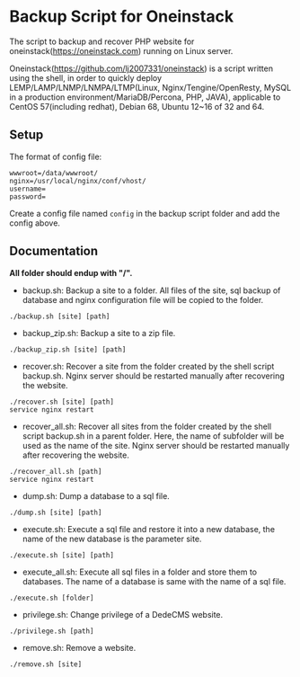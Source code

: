 # Backup Script for Oneinstack
The script to backup and recover PHP website for oneinstack(https://oneinstack.com) running on Linux server.

Oneinstack(https://github.com/lj2007331/oneinstack) is a script written using the shell, in order to quickly deploy LEMP/LAMP/LNMP/LNMPA/LTMP(Linux, Nginx/Tengine/OpenResty, MySQL in a production environment/MariaDB/Percona, PHP, JAVA), applicable to CentOS 57(including redhat), Debian 68, Ubuntu 12~16 of 32 and 64.

## Setup

The format of config file:

```shell
wwwroot=/data/wwwroot/
nginx=/usr/local/nginx/conf/vhost/
username=
password=
```
Create a config file named `config` in the backup script folder and add the config above.

## Documentation

**All folder should endup with "/".**

- backup.sh: Backup a site to a folder. All files of the site, sql backup of database and nginx configuration file will be copied to the folder.
```shell
./backup.sh [site] [path]
```

- backup_zip.sh: Backup a site to a zip file.
```shell
./backup_zip.sh [site] [path]
```

- recover.sh: Recover a site from the folder created by the shell script backup.sh. Nginx server should be restarted manually after recovering the website.
```shell
./recover.sh [site] [path]
service nginx restart
```

- recover_all.sh: Recover all sites from the folder created by the shell script backup.sh in a parent folder. Here, the name of subfolder will be used as the name of the site. Nginx server should be restarted manually after recovering the website.
```shell
./recover_all.sh [path]
service nginx restart
```

- dump.sh: Dump a database to a sql file.
```shell
./dump.sh [site] [path]
```

- execute.sh: Execute a sql file and restore it into a new database, the name of the new database is the parameter site.
```shell
./execute.sh [site] [path]
```

- execute_all.sh: Execute all sql files in a folder and store them to databases. The name of a database is same with the name of a sql file.
```shell
./execute.sh [folder]
```

- privilege.sh: Change privilege of a DedeCMS website.
```shell
./privilege.sh [path]
```

- remove.sh: Remove a website.
```shell
./remove.sh [site]
```
